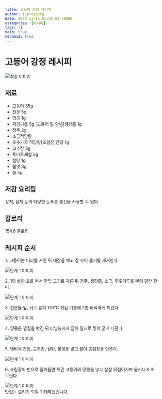 ```yaml
---
title: 고등어 강정 레시피
author: jjprojectg
date: 2023-11-15 03:01:01 +0000
categories: [레시피]
tags: []
math: true
mermaid: true
---
```

<meta name="og:type" content="website"/>
<meta charset="UTF-8"/>
<div class="header">
  <h1>고등어 강정 레시피</h1>
</div>

<div class="container my-4">
  <div class="row">
    <div class="col-12 col-md-6">
      <div class="recipe-image">
        <img src="http://www.foodsafetykorea.go.kr/uploadimg/20141117/20141117053815_1416213495241.jpg" class="step-image" alt="최종 이미지"/>
      </div>
    </div>
    <div class="col-12 col-md-6">
      <div class="ingredients">
        <h2>재료</h2>
        <ul class="card">
          <li> 고등어 35g </li>
          <li>  전분 5g </li>
          <li>  땅콩 1g </li>
          <li>  튀김기름 5g [고등어 밑 양념]생강즙 1g </li>
          <li>  청주 2g </li>
          <li>  소금적당량 </li>
          <li>  후춧가루 적당량[조림장]간장 1g </li>
          <li>  고추장 3g </li>
          <li>  토마토케첩 3g </li>
          <li>  설탕 1g </li>
          <li>  물엿 3g </li>
          <li>  물 5g </li>
</ul>
      </div>
    </div>
    <div class="col-12 col-md-6">
      <div class="ingredients">
        <h2>저감 요리팁</h2>
        <div class="card"> 
          <p>
            꽁치, 삼치 등의 다양한 등푸른 생선을 사용할 수 있다.
          </p>
        </div>
      </div>
      <div class="ingredients">
        <h2>칼로리</h2>
        <div class="card"> 
          <p>
            154.6 칼로리
          </p>
        </div>
      </div>
    </div>
  </div>

  <h2 class="my-4">레시피 순서</h2>
  <div class="card recipe-card">
    <div class="card-body recipe-step">
      <p class="card-text step-description">1. 고등어는 머리를 자른 뒤 내장을 빼고 잘 씻어 물기를 제거한다.</p>
      <img src="http://www.foodsafetykorea.go.kr/uploadimg/cook/1036-1.jpg" alt="단계 1 이미지" class="step-image"/>
    </div>
  </div>
  <div class="card recipe-card">
    <div class="card-body recipe-step">
      <p class="card-text step-description">2. 1의 살만 포를 떠서 한입 크기로 자른 뒤 청주, 생강즙, 소금, 후춧가루를 뿌려 밑간 한다.</p>
      <img src="http://www.foodsafetykorea.go.kr/uploadimg/cook/1036-2.jpg" alt="단계 1 이미지" class="step-image"/>
    </div>
  </div>
  <div class="card recipe-card">
    <div class="card-body recipe-step">
      <p class="card-text step-description">3. 전분을 앞, 뒤로 묻혀 170℃ 튀김 기름에 2번 바삭하게 튀긴다.</p>
      <img src="http://www.foodsafetykorea.go.kr/uploadimg/cook/1036-3.jpg" alt="단계 1 이미지" class="step-image"/>
    </div>
  </div>
  <div class="card recipe-card">
    <div class="card-body recipe-step">
      <p class="card-text step-description">4. 땅콩은 껍질을 벗긴 뒤 비닐봉지에 담아 밀대로 찧어 굵게 다진다.</p>
      <img src="http://www.foodsafetykorea.go.kr/uploadimg/cook/1036-4.jpg" alt="단계 1 이미지" class="step-image"/>
    </div>
  </div>
  <div class="card recipe-card">
    <div class="card-body recipe-step">
      <p class="card-text step-description">5. 냄비에 간장, 고추장, 설탕, 물엿을 넣고 끓여 조림장을 만든다.</p>
      <img src="http://www.foodsafetykorea.go.kr/uploadimg/cook/1036-5.jpg" alt="단계 1 이미지" class="step-image"/>
    </div>
  </div>
  <div class="card recipe-card">
    <div class="card-body recipe-step">
      <p class="card-text step-description">6. 조림장이 반으로 졸아들면 튀긴 고등어와 땅콩을 넣고 살살 뒤집어가며 윤기나게 버무린다.</p>
      <img src="http://www.foodsafetykorea.go.kr/uploadimg/cook/1036-6.jpg" alt="단계 1 이미지" class="step-image"/>
    </div>
  </div>

</div>
맛있는 요리가 되길 기대하겠습니다.
